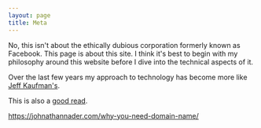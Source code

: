 ```yaml
---
layout: page
title: Meta
---
```


No, this isn't about the ethically dubious corporation formerly known as Facebook. This page is about this site. 
I think it's best to begin with my philosophy around this website before I dive into the technical aspects of it. 

Over the last few years my approach to technology has become more like [Jeff Kaufman's](https://www.jefftk.com/p/retrogrouch).

This is also a [good read](https://frankchimero.com/blog/2018/everything-easy/).

https://johnathannader.com/why-you-need-domain-name/ 

